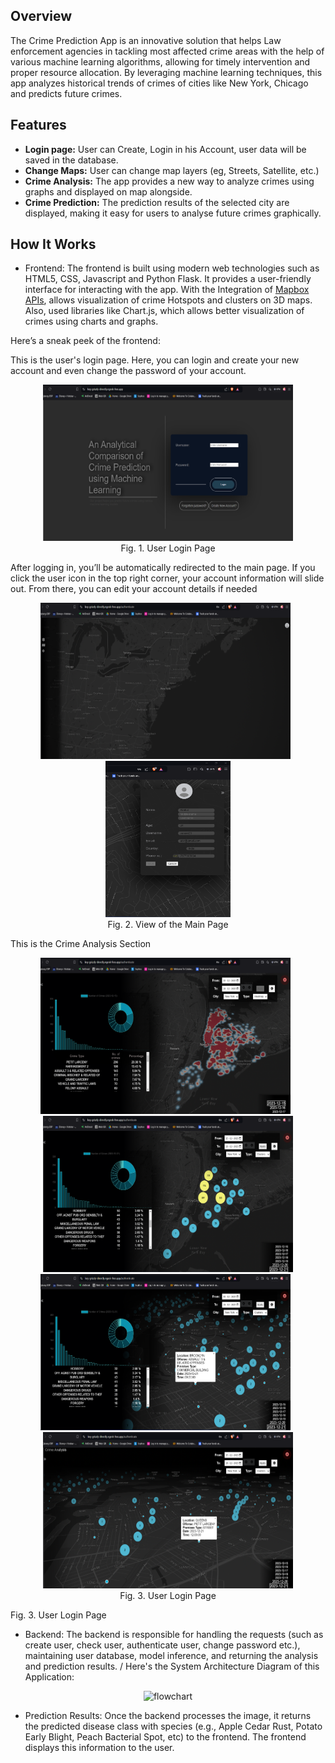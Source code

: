 ## Overview
The Crime Prediction App is an innovative solution that helps Law enforcement agencies in tackling most affected crime areas with the help of various machine learning algorithms, allowing for timely intervention and proper resource allocation. By leveraging machine learning techniques, this app analyzes historical trends of crimes of cities like New York, Chicago and predicts future crimes.

## Features

- <b>Login page:</b> User can Create, Login in his Account, user data will be saved in the database.
- <b>Change Maps:</b> User can change map layers (eg, Streets, Satellite, etc.)
- <b>Crime Analysis:</b> The app provides a new way to analyze crimes using graphs and displayed on map alongside.
- <b>Crime Prediction:</b> The prediction results of the selected city are displayed, making it easy for users to analyse future crimes graphically.


## How It Works
- Frontend:
The frontend is built using modern web technologies such as HTML5, CSS, Javascript and Python Flask. It provides a user-friendly interface for interacting with the app. With the Integration of [Mapbox APIs](https://docs.mapbox.com/), allows visualization of crime Hotspots and clusters on 3D maps. Also, used libraries like Chart.js, which allows better visualization of crimes using charts and graphs.

Here’s a sneak peek of the frontend: 

This is the user's login page. Here, you can login and create your new account and even change the password of your account.
<p align="center">
<img src="Extra/frontend_1.png" alt="Image 1" style="height: 250px; width: 400px"><br>
Fig. 1. User Login Page
</p>


After logging in, you’ll be automatically redirected to the main page. If you click the user icon in the top right corner, your account information will slide out. From there, you can edit your account details if needed
<p align="center">
<img src="Extra/frontend_2.png" alt="Image 2" style="height: 250px; width: 400px">&nbsp&nbsp
<img src="Extra/frontend_8.png" alt="Image 2" style="height: 250px; width: 200px"><br>
Fig. 2. View of the Main Page
</p>
This is the Crime Analysis Section 
<p align="center">
<img src="Extra/frontend_3.png" alt="Image 1" style="height: 250px; width: 400px">&nbsp&nbsp
<img src="Extra/frontend_4.png" alt="Image 1" style="height: 250px; width: 400px"><br>
<img src="Extra/frontend_5.png" alt="Image 1" style="height: 250px; width: 400px">&nbsp&nbsp
<img src="Extra/frontend_6.png" alt="Image 1" style="height: 250px; width: 400px"><br>
Fig. 3. User Login Page
</p>

<p align="center">

Fig. 3. User Login Page
</p>

- Backend:
The backend is responsible for handling the requests (such as create user, check user, authenticate user, change password etc.), maintaining user database, model inference, and returning the analysis and prediction results. /
Here's the System Architecture Diagram of this Application:
<p align="center">
<img src="Extra/plant_disease.drawio.png" alt="flowchart" style="height: 500px">
</p>

- Prediction Results:
Once the backend processes the image, it returns the predicted disease class with species (e.g., Apple Cedar Rust, Potato Early Blight, Peach Bacterial Spot, etc) to the frontend.
The frontend displays this information to the user.